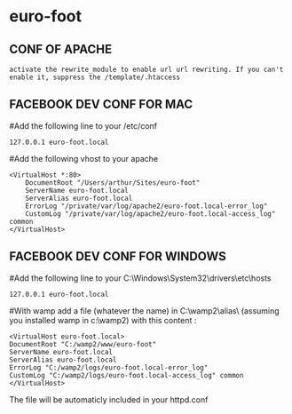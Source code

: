 euro-foot
=========
CONF OF APACHE
-------------------------
    activate the rewrite_module to enable url url rewriting. If you can't enable it, suppress the /template/.htaccess

FACEBOOK DEV CONF FOR MAC
-------------------------

#Add the following line to your /etc/conf

    127.0.0.1 euro-foot.local

#Add the following vhost to your apache

    <VirtualHost *:80>
        DocumentRoot "/Users/arthur/Sites/euro-foot"
        ServerName euro-foot.local
        ServerAlias euro-foot.local
        ErrorLog "/private/var/log/apache2/euro-foot.local-error_log"
        CustomLog "/private/var/log/apache2/euro-foot.local-access_log" common
    </VirtualHost>

FACEBOOK DEV CONF FOR WINDOWS
-----------------------------

#Add the following line to your C:\Windows\System32\drivers\etc\hosts

    127.0.0.1 euro-foot.local

#With wamp add a file (whatever the name) in C:\wamp2\alias\ (assuming you installed wamp in c:\wamp2) with this content :

    <VirtualHost euro-foot.local>
	DocumentRoot "C:/wamp2/www/euro-foot"
	ServerName euro-foot.local
	ServerAlias euro-foot.local
	ErrorLog "C:/wamp2/logs/euro-foot.local-error_log"
	CustomLog "C:/wamp2/logs/euro-foot.local-access_log" common
    </VirtualHost>

The file will be automaticly included in your httpd.conf

